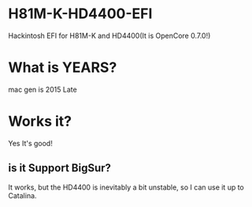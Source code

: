 # H81M-K-HD4400-EFI
Hackintosh EFI for H81M-K and HD4400(It is OpenCore 0.7.0!)

# What is YEARS?
mac gen is 2015 Late

# Works it?
Yes It's good!

## is it Support BigSur?
It works, but the HD4400 is inevitably a bit unstable, so I can use it up to Catalina.
